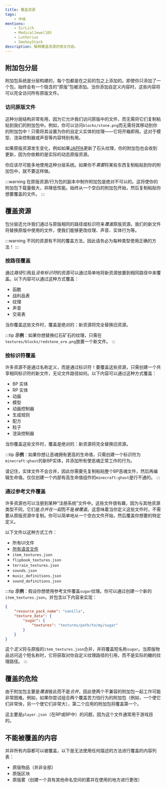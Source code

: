 ```yaml
---
title: 覆盖资源
tags:
    - 中级
mentions:
    - SirLich
    - MedicalJewel105
    - Luthorius
    - SmokeyStack
description: 解释覆盖资源的相关内容。
---
```


## 附加包分层

附加包系统是分层构建的，每个包都是在之前的包之上添加的。即使你只添加了一个包，始终会有一个隐含的“原版”包被添加。当你添加自定义内容时，这些内容将可以完全访问所有原版文件。

### 访问原版文件

这种分层结构非常有用，因为它允许我们访问原版中的文件，而无需将它们复制粘贴到我们的附加包中。例如，你可以访问`blocks/stone.png`而无需将其移动到你的附加包中！只需将其设置为你的自定义实体的纹理——它将开箱即用。这对于模型、渲染控制器或声音等内容特别有用。

如果原版资源发生变化，例如如果[JAPPA](https://twitter.com/JasperBoerstra?ref_src=twsrc%5Egoogle%7Ctwcamp%5Eserp%7Ctwgr%5Eauthor)更新了石头纹理，你的附加包也会收到更新，因为你依赖的是实际的动态原版资源。

你应该尽可能多地使用这种分层系统。如果你不*需要*将某些东西复制粘贴到你的附加包中，就不要这样做。

:::warning
在原版资源/行为包的副本中制作附加包是绝对不可以的。这将使你的附加包下载量极大，并降低性能。始终从一个空白的附加包开始，然后复制粘贴你想要覆盖的文件。
:::

## 覆盖资源

包分层还允许我们通过与原版相同的路径或标识符来*覆盖*原版资源。我们的新文件将替换原版中使用的文件，使我们能够更改纹理、声音、实体行为等。

:::warning
不同的资源有不同的覆盖方法，因此请务必为每种类型使用正确的方法！
:::

### 按路径覆盖

通过*路径*引用且*没有标识符*的资源可以通过简单地将新资源放置到相同路径中来覆盖。以下内容可以通过这种方式覆盖：

-   函数
-   战利品表
-   纹理
-   声音
-   交易表

当你覆盖这些文件时，覆盖是绝对的：新资源将完全替换旧资源。

:::tip
**示例**：如果你想替换红石矿石的纹理，只需在`textures/blocks/redstone_ore.png`放置一个新文件。
:::

### 按标识符覆盖

许多资源不是通过名称定义，而是通过标识符！要覆盖这些资源，只需创建一个共享相同标识符的新文件，无论文件路径如何。以下内容可以通过这种方式覆盖：

-   BP 实体
-   RP 实体
-   动画
-   模型
-   动画控制器
-   生成规则
-   配方
-   粒子
-   渲染控制器

当你覆盖这些文件时，覆盖是绝对的：新资源将完全替换旧资源。

:::tip
**示例**：如果你想让恶魂拥有更高的生命值，只需创建一个标识符为`minecraft:ghast`的新BP实体，并添加所有使恶魂正常工作的行为。

请记住，实体文件不会合并，因此你需要先复制粘贴整个BP恶魂文件，然后再编辑生命值。仅仅创建一个内部有高生命值组件的`minecraft:ghast`是行不通的。
:::

### 通过参考文件覆盖

许多资源也可以注册到某种“注册系统”文件中。这些文件很有趣，因为与其他资源类型不同，它们是*合并在一起*而不是*被覆盖*。这意味着当你定义这些文件时，不需要从原版资源中复制。你可以简单地从一个空白文件开始，然后覆盖你想要的特定定义。

以下文件以这种方式工作：

-   所有UI文件
-   [所有语言文件](../concepts/text-and-translations.md)
-   `item_textures.json`
-   `flipbook_textures.json`
-   `terrain_textures.json`
-   `sounds.json`
-   `music_definitions.json`
-   `sound_definitions.json`

:::tip
**示例**：假设你想使用参考文件覆盖`sugar`纹理。你可以通过创建一个新的`item_textures.json`，并包含以下内容来实现：

```json title=""
{
	"resource_pack_name": "vanilla",
	"texture_data": {
		"sugar": {
			"textures": "textures/path/to/my/sugar"
		}
	}
}
```

这个*定义*将与原版的`item_textures.json`合并，并将覆盖短名称`sugar`。当原版物品访问这个短名称时，它将获取对你自定义纹理路径的引用，而不是实际的糖的纹理路径。
:::

## 覆盖的危险

由于附加包主要是*覆盖*彼此而不是*合并*，因此使两个不兼容的附加包一起工作可能非常困难。例如，如果你尝试组合两个覆盖苦力怕行为的附加包（例如，一个使它们非常快，另一个使它们非常大），第二个应用的附加包将覆盖第一个。

这主要是`player.json`（在RP或BP中）的问题，因为这个文件通常用于游戏目的。

## 不能被覆盖的内容

并非所有内容都可以被覆盖，以下是无法使用任何描述的方法进行覆盖的内容列表：

-   原版物品（并非全部）
-   原版区块
-   原版雾（创建一个具有其他命名空间的雾并在使用的地方进行更改）